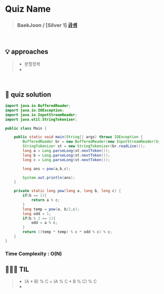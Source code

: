 # Quiz Name
> ### BaekJoon / [Silver 1] <a href = "https://www.acmicpc.net/problem/1629"> 곱셈 </a>

<br>

## 💡 approaches
>  - 분할정복
>  - 

<br>

## 🔑 quiz solution

```java
import java.io.BufferedReader;
import java.io.IOException;
import java.io.InputStreamReader;
import java.util.StringTokenizer;

public class Main {

    public static void main(String[] args) throws IOException {
        BufferedReader br = new BufferedReader(new InputStreamReader(System.in));
        StringTokenizer st = new StringTokenizer(br.readLine());
        long a = Long.parseLong(st.nextToken());
        long b = Long.parseLong(st.nextToken());
        long c = Long.parseLong(st.nextToken());

        long ans = pow(a,b,c);

        System.out.println(ans);
    }

    private static long pow(long a, long b, long c) {
        if(b == 1){
            return a % c;
        }
        long temp = pow(a, b/2,c);
        long odd = 1;
        if(b % 2 == 1){
            odd = a % c;
        }
        return ((temp * temp) % c * odd % c) % c;
    }
}

```
### Time Complexity : O(N)
## 👩🏻‍🏫 TIL
>  - (A * B) % C = (A % C * B % C) % C
>  -
